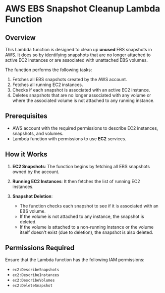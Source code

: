 # AWS EBS Snapshot Cleanup Lambda Function

## Overview

This Lambda function is designed to clean up **unused** EBS snapshots in AWS. It does so by identifying snapshots that are no longer attached to active EC2 instances or are associated with unattached EBS volumes.

The function performs the following tasks:

1. Fetches all EBS snapshots created by the AWS account.
2. Fetches all running EC2 instances.
3. Checks if each snapshot is associated with an active EC2 instance.
4. Deletes snapshots that are no longer associated with any volume or where the associated volume is not attached to any running instance.

## Prerequisites

* AWS account with the required permissions to describe EC2 instances, snapshots, and volumes.
* Lambda function with permissions to use **EC2** services.

## How it Works

1. **EC2 Snapshots**: The function begins by fetching all EBS snapshots owned by the account.
2. **Running EC2 Instances**: It then fetches the list of running EC2 instances.
3. **Snapshot Deletion**:

   * The function checks each snapshot to see if it is associated with an EBS volume.
   * If the volume is not attached to any instance, the snapshot is deleted.
   * If the volume is attached to a non-running instance or the volume itself doesn't exist (due to deletion), the snapshot is also deleted.

## Permissions Required

Ensure that the Lambda function has the following IAM permissions:

* `ec2:DescribeSnapshots`
* `ec2:DescribeInstances`
* `ec2:DescribeVolumes`
* `ec2:DeleteSnapshot`


